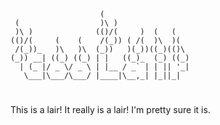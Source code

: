 
                        (                    
     (                  )\ )                 
     )\ )              (()/(     )  (   (    
    (()/(     (    (    /(_)) ( /(  )\  )(   
     /(_))_   )\   )\  (_))   )(_))((_)(()\  
    (_)) __| ((_) ((_) | |   ((_)_  (_) ((_) 
      | (_ |/ _ \/ _ \ | |__ / _` | | || '_| 
       \___|\___/\___/ |____|\__,_| |_||_|   
                                         

#

This is a lair! It really is a lair! I'm pretty sure it is.
